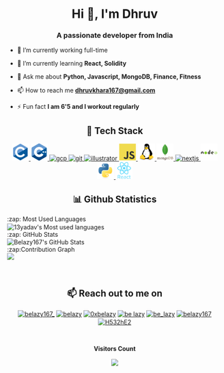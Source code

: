 <h1 align="center">Hi 👋, I'm Dhruv</h1>
<h3 align="center">A passionate developer from India</h3>



- 🔭 I’m currently working full-time

- 🌱 I’m currently learning **React, Solidity**

- 💬 Ask me about **Python, Javascript, MongoDB, Finance, Fitness**

- 📫 How to reach me **dhruvkhara167@gmail.com**

- ⚡ Fun fact **I am 6'5 and I workout regularly**

<h2 align="center">🥞 Tech Stack </h2>

<p align="center"> <a href="https://www.cprogramming.com/" target="_blank" rel="noreferrer"> <img src="https://raw.githubusercontent.com/devicons/devicon/master/icons/c/c-original.svg" alt="c" width="40" height="40"/> </a> <a href="https://www.w3schools.com/cpp/" target="_blank" rel="noreferrer"> <img src="https://raw.githubusercontent.com/devicons/devicon/master/icons/cplusplus/cplusplus-original.svg" alt="cplusplus" width="40" height="40"/> </a> <a href="https://cloud.google.com" target="_blank" rel="noreferrer"> <img src="https://www.vectorlogo.zone/logos/google_cloud/google_cloud-icon.svg" alt="gcp" width="40" height="40"/> </a> <a href="https://git-scm.com/" target="_blank" rel="noreferrer"> <img src="https://www.vectorlogo.zone/logos/git-scm/git-scm-icon.svg" alt="git" width="40" height="40"/> </a> <a href="https://www.adobe.com/in/products/illustrator.html" target="_blank" rel="noreferrer"> <img src="https://www.vectorlogo.zone/logos/adobe_illustrator/adobe_illustrator-icon.svg" alt="illustrator" width="40" height="40"/> </a> <a href="https://developer.mozilla.org/en-US/docs/Web/JavaScript" target="_blank" rel="noreferrer"> <img src="https://raw.githubusercontent.com/devicons/devicon/master/icons/javascript/javascript-original.svg" alt="javascript" width="40" height="40"/> </a> <a href="https://www.linux.org/" target="_blank" rel="noreferrer"> <img src="https://raw.githubusercontent.com/devicons/devicon/master/icons/linux/linux-original.svg" alt="linux" width="40" height="40"/> </a> <a href="https://www.mongodb.com/" target="_blank" rel="noreferrer"> <img src="https://raw.githubusercontent.com/devicons/devicon/master/icons/mongodb/mongodb-original-wordmark.svg" alt="mongodb" width="40" height="40"/> </a> <a href="https://nextjs.org/" target="_blank" rel="noreferrer"> <img src="https://cdn.worldvectorlogo.com/logos/nextjs-2.svg" alt="nextjs" width="40" height="40"/> </a> <a href="https://nodejs.org" target="_blank" rel="noreferrer"> <img src="https://raw.githubusercontent.com/devicons/devicon/master/icons/nodejs/nodejs-original-wordmark.svg" alt="nodejs" width="40" height="40"/> </a> <a href="https://www.python.org" target="_blank" rel="noreferrer"> <img src="https://raw.githubusercontent.com/devicons/devicon/master/icons/python/python-original.svg" alt="python" width="40" height="40"/> </a> <a href="https://reactjs.org/" target="_blank" rel="noreferrer"> <img src="https://raw.githubusercontent.com/devicons/devicon/master/icons/react/react-original-wordmark.svg" alt="react" width="40" height="40"/> </a> </p>

<h2 align="center">📊 Github Statistics </h2>
<p>
  <summary>:zap: Most Used Languages</summary>
  <img align="center" alt="13yadav's Most used languages" src="https://github-readme-stats.vercel.app/api/top-langs/?username=belazy167&theme=gruvbox&layout=compact" />

  <summary>:zap: GitHub Stats</summary>
  <img align="center" alt="Belazy167's GitHub Stats" src="https://github-readme-stats.vercel.app/api?username=belazy167&theme=gruvbox"/>
  <summary>:zap:Contribution Graph</summary>
  <img
     src="https://activity-graph.herokuapp.com/graph?username=belazy167&bg_color=282828&color=d8a52d&line=7ba56d&hide_title=true&hide_border=true"
     />
</p>
  <br>
<h2 align="center">📫 Reach out to me on</h2>
<p align="center">
<a href="https://twitter.com/belazy167_" target="blank"><img align="center" src="https://raw.githubusercontent.com/rahuldkjain/github-profile-readme-generator/master/src/images/icons/Social/twitter.svg" alt="belazy167_" height="30" width="40" /></a>
<a href="https://linkedin.com/in/belazy" target="blank"><img align="center" src="https://raw.githubusercontent.com/rahuldkjain/github-profile-readme-generator/master/src/images/icons/Social/linked-in-alt.svg" alt="belazy" height="30" width="40" /></a>
<a href="https://instagram.com/0xbelazy" target="blank"><img align="center" src="https://raw.githubusercontent.com/rahuldkjain/github-profile-readme-generator/master/src/images/icons/Social/instagram.svg" alt="0xbelazy" height="30" width="40" /></a>
<a href="https://www.youtube.com/channel/UCdSEnLPJJO7p573oCsmhPLA" target="blank"><img align="center" src="https://raw.githubusercontent.com/rahuldkjain/github-profile-readme-generator/master/src/images/icons/Social/youtube.svg" alt="be lazy" height="30" width="40" /></a>
<a href="https://www.hackerrank.com/be_lazy" target="blank"><img align="center" src="https://raw.githubusercontent.com/rahuldkjain/github-profile-readme-generator/master/src/images/icons/Social/hackerrank.svg" alt="be_lazy" height="30" width="40" /></a>
<a href="https://www.leetcode.com/belazy167" target="blank"><img align="center" src="https://raw.githubusercontent.com/rahuldkjain/github-profile-readme-generator/master/src/images/icons/Social/leet-code.svg" alt="belazy167" height="30" width="40" /></a>
<a href="https://discord.gg/H532hE2" target="blank"><img align="center" src="https://raw.githubusercontent.com/rahuldkjain/github-profile-readme-generator/master/src/images/icons/Social/discord.svg" alt="H532hE2" height="30" width="40" /></a>
</p>

<br><p align="center"><b>Visitors Count</b></p>  
<p align="center"><img align="center" src="https://profile-counter.glitch.me/{belazy167}/count.svg" /></p>
